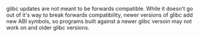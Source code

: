 glibc updates are not meant to be forwards compatible. While it doesn't go out of it's way to break forwards compatibility, newer versions of glibc add new ABI symbols, so programs built against a newer glibc versoin may not work on and older glibc versions.

